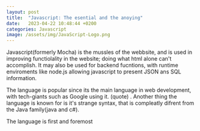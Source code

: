 ```yaml
---
layout: post
title:  "Javascript: The esential and the anoying"
date:   2023-04-22 10:48:44 +0200
categories: Javascript
image: /assets/img/JavaScript-Logo.png
---
```


Javascript(formerly Mocha) is the mussles of the webbsite, and is used in improving functiolality in the website; doing what html alone can't accomplish. It may also be used for backend fucntions, with runtime enviroments like node.js allowing javascript to present JSON ans SQL information.

The language is popular since its the main language in web development, with tech-giants such as Google using it. (quote) . Another thing the language is known for is it's strange syntax, that is compleatly difrent from the Java family(java and c#).

The language is first and foremost


